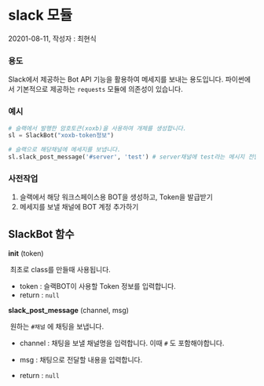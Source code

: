 # slack 모듈

20201-08-11, 작성자 : 최현식



### 용도

Slack에서 제공하는 Bot API 기능을 활용하여 메세지를 보내는 용도입니다. 파이썬에서 기본적으로 제공하는 `requests` 모듈에 의존성이 있습니다.



### 예시

```python
# 슬랙에서 발행한 암호토큰(xoxb)을 사용하여 개체를 생성합니다.
sl = SlackBot("xoxb-token정보")

# 슬랙으로 해당채널에 메세지를 보냅니다.
sl.slack_post_message('#server', 'test') # server채널에 test라는 메시지 전달.
```



### 사전작업

1. 슬랙에서 해당 워크스페이스용 BOT을 생성하고, Token을 발급받기
2. 메세지를 보낼 채널에 BOT 계정 추가하기



## SlackBot 함수

__init__ (token)

​	최초로 class를 만들때 사용됩니다.

- token : 슬랙BOT이 사용할 Token 정보를 입력합니다.
- return : `null`




__slack_post_message__ (channel, msg)

​	원하는 `#채널` 에 채팅을 보냅니다.

- channel : 채팅을 보낼 채널명을 입력합니다. 이때 `#` 도 포함해야합니다.
- msg : 채팅으로 전달할 내용을 입력합니다.

- return : `null`


